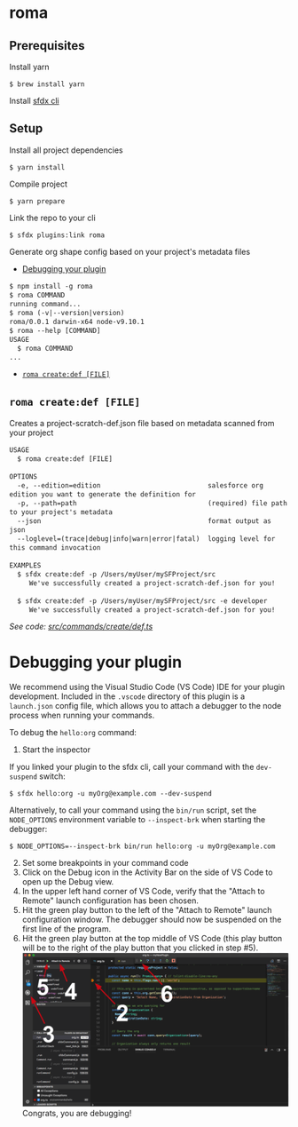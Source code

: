 roma
====

## Prerequisites

Install yarn
```
$ brew install yarn
```

Install [sfdx cli](https://developer.salesforce.com/docs/atlas.en-us.sfdx_setup.meta/sfdx_setup/sfdx_setup_install_cli.htm)

## Setup

Install all project dependencies
```
$ yarn install
```

Compile project
```
$ yarn prepare
```

Link the repo to your cli
```
$ sfdx plugins:link roma 
```


Generate org shape config based on your project&#39;s metadata files

<!-- toc -->
* [Debugging your plugin](#debugging-your-plugin)
<!-- tocstop -->
<!-- install -->
<!-- usage -->
```sh-session
$ npm install -g roma
$ roma COMMAND
running command...
$ roma (-v|--version|version)
roma/0.0.1 darwin-x64 node-v9.10.1
$ roma --help [COMMAND]
USAGE
  $ roma COMMAND
...
```
<!-- usagestop -->
<!-- commands -->
* [`roma create:def [FILE]`](#roma-createdef-file)

## `roma create:def [FILE]`

Creates a project-scratch-def.json file based on metadata scanned from your project

```
USAGE
  $ roma create:def [FILE]

OPTIONS
  -e, --edition=edition                           salesforce org edition you want to generate the definition for
  -p, --path=path                                 (required) file path to your project's metadata
  --json                                          format output as json
  --loglevel=(trace|debug|info|warn|error|fatal)  logging level for this command invocation

EXAMPLES
  $ sfdx create:def -p /Users/myUser/mySFProject/src
     We've successfully created a project-scratch-def.json for you!
  
  $ sfdx create:def -p /Users/myUser/mySFProject/src -e developer
     We've successfully created a project-scratch-def.json for you!
```

_See code: [src/commands/create/def.ts](https://github.com/lcampos/roma/blob/v0.0.1/src/commands/create/def.ts)_
<!-- commandsstop -->
<!-- debugging-your-plugin -->
# Debugging your plugin
We recommend using the Visual Studio Code (VS Code) IDE for your plugin development. Included in the `.vscode` directory of this plugin is a `launch.json` config file, which allows you to attach a debugger to the node process when running your commands.

To debug the `hello:org` command: 
1. Start the inspector
  
If you linked your plugin to the sfdx cli, call your command with the `dev-suspend` switch: 
```sh-session
$ sfdx hello:org -u myOrg@example.com --dev-suspend
```
  
Alternatively, to call your command using the `bin/run` script, set the `NODE_OPTIONS` environment variable to `--inspect-brk` when starting the debugger:
```sh-session
$ NODE_OPTIONS=--inspect-brk bin/run hello:org -u myOrg@example.com
```

2. Set some breakpoints in your command code
3. Click on the Debug icon in the Activity Bar on the side of VS Code to open up the Debug view.
4. In the upper left hand corner of VS Code, verify that the "Attach to Remote" launch configuration has been chosen.
5. Hit the green play button to the left of the "Attach to Remote" launch configuration window. The debugger should now be suspended on the first line of the program. 
6. Hit the green play button at the top middle of VS Code (this play button will be to the right of the play button that you clicked in step #5).
<br><img src=".images/vscodeScreenshot.png" width="480" height="278"><br>
Congrats, you are debugging!
